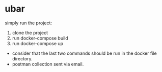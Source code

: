 # ubar


simply run the project:
1. clone the project
2. run docker-compose build
3. run docker-compose up

- consider that the last two commands should be run in the docker file directory.
- postman collection sent via email.
